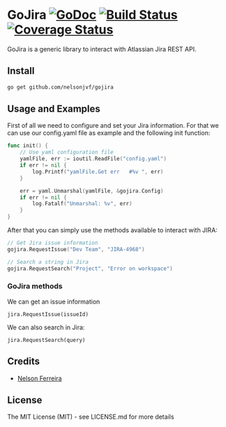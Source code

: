 # GoJira [![GoDoc](http://img.shields.io/badge/go-documentation-blue.svg?style=flat-square)](http://godoc.org/github.com/nelsonjvf/gojira) [![Build Status](http://img.shields.io/travis/fatih/structs.svg?style=flat-square)]() [![Coverage Status](http://img.shields.io/coveralls/fatih/structs.svg?style=flat-square)]()

GoJira is a generic library to interact with Atlassian Jira REST API.

## Install

```bash
go get github.com/nelsonjvf/gojira
```

## Usage and Examples

First of all we need to configure and set your Jira information. For that we can use our config.yaml file as example and the following init function:

```go
func init() {
	// Use yaml configuration file
	yamlFile, err := ioutil.ReadFile("config.yaml")
	if err != nil {
		log.Printf("yamlFile.Get err   #%v ", err)
	}

	err = yaml.Unmarshal(yamlFile, &gojira.Config)
	if err != nil {
		log.Fatalf("Unmarshal: %v", err)
	}
}
```

After that you can simply use the methods available to interact with JIRA:

```go
// Get Jira issue information
gojira.RequestIssue("Dev Team", "JIRA-4968")

// Search a string in Jira
gojira.RequestSearch("Project", "Error on workspace")
```

### GoJira methods

We can get an issue information

```jira.RequestIssue(issueId)```

We can also search in Jira:

```jira.RequestSearch(query)```

## Credits

 * [Nelson Ferreira](https://github.com/nelsonjvf)

## License

The MIT License (MIT) - see LICENSE.md for more details
